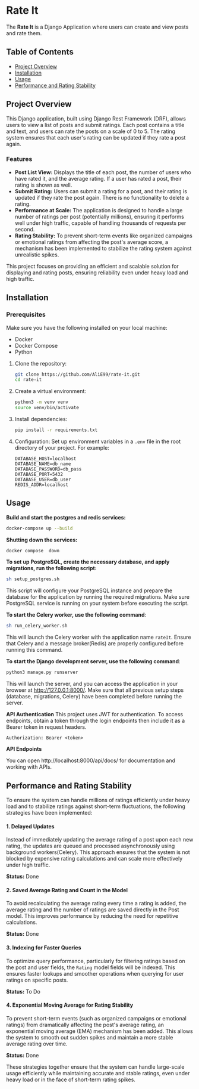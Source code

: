 # Rate It

The **Rate It** is a Django Application where users can create and view posts and rate them.


## Table of Contents
- [Project Overview](#project-overview)
- [Installation](#installation)
- [Usage](#usage)
- [Performance and Rating Stability](#performance-and-rating-stability)


## Project Overview

This Django application, built using Django Rest Framework (DRF), allows users to view a list of posts and submit ratings. Each post contains a title and text, and users can rate the posts on a scale of 0 to 5. The rating system ensures that each user's rating can be updated if they rate a post again.

### Features

- **Post List View:** Displays the title of each post, the number of users who have rated it, and the average rating. If a user has rated a post, their rating is shown as well.
- **Submit Rating:** Users can submit a rating for a post, and their rating is updated if they rate the post again. There is no functionality to delete a rating.
- **Performance at Scale:** The application is designed to handle a large number of ratings per post (potentially millions), ensuring it performs well under high traffic, capable of handling thousands of requests per second.
- **Rating Stability:** To prevent short-term events like organized campaigns or emotional ratings from affecting the post's average score, a mechanism has been implemented to stabilize the rating system against unrealistic spikes.

This project focuses on providing an efficient and scalable solution for displaying and rating posts, ensuring reliability even under heavy load and high traffic.


## Installation

### Prerequisites
Make sure you have the following installed on your local machine:
- Docker
- Docker Compose
- Python

1. Clone the repository:
   ```bash
   git clone https://github.com/AliE99/rate-it.git
   cd rate-it
   ```

2. Create a virtual environment:
    ```bash
    python3 -m venv venv
    source venv/bin/activate
    ```
   
3. Install dependencies:
    ```bash
    pip install -r requirements.txt
    ```
   
4. Configuration:
   Set up environment variables in a `.env` file in the root directory of your project. For example:

    ```
    DATABASE_HOST=localhost
    DATABASE_NAME=db_name
    DATABASE_PASSWORD=db_pass
    DATABASE_PORT=5432
    DATABASE_USER=db_user
    REDIS_ADDR=localhost
    ```


## Usage
**Build and start the postgres and redis services:**
   ```bash
   docker-compose up --build
   ```

**Shutting down the services:**

```bash
docker compose  down
```

**To set up PostgreSQL, create the necessary database, and apply migrations, run the following script:**
```bash
sh setup_postgres.sh
```
This script will configure your PostgreSQL instance and prepare the database for the application by running the required migrations. Make sure PostgreSQL service is running on your system before executing the script.

**To start the Celery worker, use the following command**:
```bash
sh run_celery_worker.sh
```
This will launch the Celery worker with the application name `rateIt`. Ensure that Celery and a message broker(Redis) are properly configured before running this command.

**To start the Django development server, use the following command**:
```bash
python3 manage.py runserver
```
This will launch the server, and you can access the application in your browser at http://127.0.0.1:8000/. Make sure that all previous setup steps (database, migrations, Celery) have been completed before running the server.


**API Authentication**
This project uses JWT for authentication. To access endpoints, obtain a token through the login endpoints then include it as a Bearer token in request headers.

```
Authorization: Bearer <token>
```

**API Endpoints**

You can open http://localhost:8000/api/docs/ for documentation and working with APIs.


## Performance and Rating Stability

To ensure the system can handle millions of ratings efficiently under heavy load and to stabilize ratings against short-term fluctuations, the following strategies have been implemented:

#### 1. **Delayed Updates**
   Instead of immediately updating the average rating of a post upon each new rating, the updates are queued and processed asynchronously using background workers(Celery). This approach ensures that the system is not blocked by expensive rating calculations and can scale more effectively under high traffic.

   **Status:** Done

#### 2. **Saved Average Rating and Count in the Model**
   To avoid recalculating the average rating every time a rating is added, the average rating and the number of ratings are saved directly in the Post model. This improves performance by reducing the need for repetitive calculations.

   **Status:** Done

#### 3. **Indexing for Faster Queries**
   To optimize query performance, particularly for filtering ratings based on the post and user fields, the `Rating` model fields will be indexed. This ensures faster lookups and smoother operations when querying for user ratings on specific posts.

   **Status:** To Do

#### 4. **Exponential Moving Average for Rating Stability**
   To prevent short-term events (such as organized campaigns or emotional ratings) from dramatically affecting the post's average rating, an exponential moving average (EMA) mechanism has been added. This allows the system to smooth out sudden spikes and maintain a more stable average rating over time.

   **Status:** Done

These strategies together ensure that the system can handle large-scale usage efficiently while maintaining accurate and stable ratings, even under heavy load or in the face of short-term rating spikes.